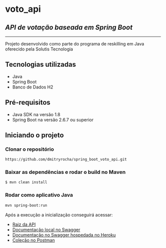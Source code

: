 # voto_api
## _API de votação baseada em Spring Boot_
---

Projeto desenvolvido como parte do programa de reskilling em Java oferecido pela Solutis Tecnologia

## Tecnologias utilizadas

- Java
- Spring Boot
- Banco de Dados H2

## Pré-requisitos
 - Java SDK na versão 1.8
 - Spring Boot na versão 2.6.7 ou superior

## Iniciando o projeto

### Clonar o repositório
 
 ```sh
https://github.com/dmitryrocha/spring_boot_voto_api.git
```

### Baixar as dependências e rodar o build no Maven 

 ```sh
$ mvn clean install
```

### Rodar como aplicativo Java
 
 ```sh
mvn spring-boot:run
```

Após a execução a inicialização conseguirá acessar:

- [Raiz da API](https://localhost:8080)
- [Documentação local no Swagger](http://localhost:8080/swagger-ui.html)
- [Documentação no Swagger hospedada no Heroku](https://limitless-garden-18285.herokuapp.com/swagger-ui.html)
- [Coleção no Postman](https://github.com/dmitryrocha/spring_boot_voto_api/blob/master/Vote_API.postman_collection.json)
